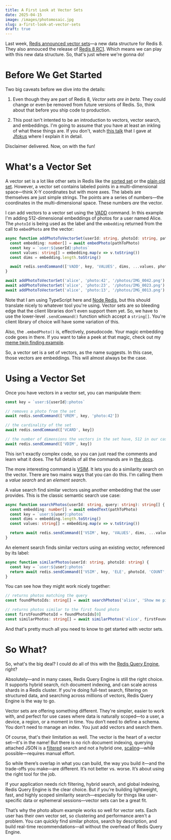 ```yaml
---
title: A First Look at Vector Sets
date: 2025-04-15
image: /images/photomosaic.jpg
slug: a-first-look-at-vector-sets
draft: true
---
```


Last week, [Redis announced vector sets](https://redis.io/blog/announcing-vector-sets-a-new-redis-data-type-for-vector-similarity/)—a new data structure for Redis 8. They also annouced the release of [Redis 8 RC1](https://hub.docker.com/_/redis). Which means we can play with this new data structure. So, that's just where we're gonna do!

# Before We Get Started

Two big caveats before we dive into the details:

1. Even though they are part of Redis 8, _Vector sets are in beta_. They could change or even be removed from future versions of Redis. So, think about that before you ship code to production.

2. This post isn't intented to be an introduction to vectors, vector search, and embeddings. I'm going to assume that you have at least an inkling of what these things are. If you don't, watch [this talk](https://www.youtube.com/watch?v=Ybva5RiRBKQ) that I gave at [Jfokus](https://www.jfokus.se/) where I explain it in detail.

Disclaimer delivered. Now, on with the fun!

# What's a Vector Set

A vector set is a lot like other sets in Redis like the [sorted set](https://redis.io/docs/latest/develop/data-types/sorted-sets/) or the [plain old set](https://redis.io/docs/latest/develop/data-types/sets/). However, a vector set contains labeled points in a multi-dimensional space—think X-Y coordinates but with more axes. The labels are themselves are just simple strings. The points are a series of numbers—the coordinates in the multi-dimensional space. These numbers _are_ the vector.

I can add vectors to a vector set using the [VADD](https://redis.io/docs/latest/commands/vadd/) command. In this example I'm adding 512-dimensional embeddings of photos for a user named Alice. The `photoId` is being used as the label and the `embedding` returned from the call to `embedPhoto` are the vector:

```typescript
async function addPhotoToVectorSet(userId: string, photoId: string, pathToPhoto: string) {
  const embedding: number[] = await embedPhoto(pathToPhoto)
  const key = `user:${userId}:photos`
  const values: string[] = embedding.map(v => v.toString())
  const dims = embedding.length.toString()

  await redis.sendCommand(['VADD', key, 'VALUES', dims, ...values, photoId])
}

await addPhotoToVectorSet('alice', 'photo:42', '/photos/IMG_0042.png')
await addPhotoToVectorSet('alice', 'photo:23', '/photos/IMG_0023.png')
await addPhotoToVectorSet('alice', 'photo:13', '/photos/IMG_0013.png')
```

Note that I am using TypeScript here and [Node Redis](https://github.com/redis/node-redis), but this should translate nicely to whatever tool you're using. Vector sets are so bleeding edge that the client libraries don't even support them yet. So, we have to use the lower-level `.sendCommand()` function which accept a `string[]`. You're client library of choice will have some variation of this.

Also, the `.embedPhoto()` is, effectively, pseudocode. Your magic embedding code goes in there. If you want to take a peek at that magic, check out my [meme twin finding example](https://github.com/guyroyse/modern-problems-require-modern-solutions).

So, a vector set is a set of vectors, as the name suggests. In this case, those vectors are embeddings. This will almost always be the case.

# Using a Vector Set

Once you have vectors in a vector set, you can manipulate them:

```typescript
const key = `user:${userId}:photos`

// removes a photo from the set
await redis.sendCommand(['VREM', key, 'photo:42'])

// the cardinality of the set
await redis.sendCommand(['VCARD', key])

// the number of dimensions the vectors in the set have, 512 in our case
await redis.sendCommand(['VDIM', key])
```

This isn't exactly complex code, so you can just read the comments and learn what it does. The full details of all the commands are in [the docs](https://redis.io/docs/latest/develop/data-types/vector-sets/).

The more interesting command is [VSIM](https://redis.io/docs/latest/commands/vsim/). It lets you do a similarity search on the vector. There are two mains ways that you can do this. I'm calling them a _value search_ and an _element search_.

A value search find similar vectors using another embedding that the user provides. This is the classic semantic search use case:

```typescript
async function searchPhotos(userId: string, query: string): string[] {
  const embedding: number[] = await embedText(pathToPhoto)
  const key = `user:${user}:photos`
  const dims = embedding.length.toString()
  const values: string[] = embedding.map(v => v.toString())

  return await redis.sendCommand(['VSIM', key, 'VALUES', dims, ...values, 'COUNT', '3'])
}
```

An element search finds similar vectors using an existing vector, referenced by its label:

```typescript
async function similarPhotos(userId: string, photoId: string) {
  const key = `user:${user}:photos`
  return await redis.sendCommand(['VSIM', key, 'ELE', photoId, 'COUNT', '3'])
}
```

You can see how they might work nicely together:

```typescript
// returns photos matching the query
const foundPhotoIds: string[] = await searchPhotos('alice', 'Show me pictures of animals')

// returns photos similar to the first found photo
const firstFoundPhotoId = foundPhotoIds[0]
const similarPhotos: string[] = await similarPhotos('alice', firstFoundPhotoId)
```

And that's pretty much all you need to know to get started with vector sets.

# So What?

So, what's the big deal? I could do all of this with the [Redis Query Engine](https://redis.io/docs/latest/develop/interact/search-and-query/), right?

Absolutely—and in many cases, Redis Query Engine is still the right choice. It supports hybrid search, rich document indexing, and can scale across shards in a Redis cluster. If you're doing full-text search, filtering on structured data, and searching across millions of vectors, Redis Query Engine is the way to go.

Vector sets are offering something different. They're simpler, easier to work with, and perfect for use cases where data is naturally scoped—to a user, a device, a region, or a moment in time. You don’t need to define a schema. You don’t need to manage an index. You just add vectors and search them.

Of course, that's their limitation as well. The vector is the heart of a vector set—it's in the name! But there is no rich document indexing, querying attached JSON is a [filtered](https://redis.io/docs/latest/develop/data-types/vector-sets/filtered-search/) search and not a hybrid one, [scaling](https://redis.io/docs/latest/develop/data-types/vector-sets/scalability/)—while possible—requires manual effort.

So while there’s overlap in what you can build, the way you build it—and the trade-offs you make—are different. It’s not better vs. worse. It’s about using the right tool for the job.

If your application needs rich filtering, hybrid search, and global indexing, Redis Query Engine is the clear choice. But if you're building lightweight, fast, and highly scoped similarity search—especially for things like user-specific data or ephemeral sessions—vector sets can be a great fit.

That’s why the photo album example works so well for vector sets. Each user has their own vector set, so clustering and performance aren't a problem. You can quickly find similar photos, search by description, and build real-time recommendations—all without the overhead of Redis Query Engine.
